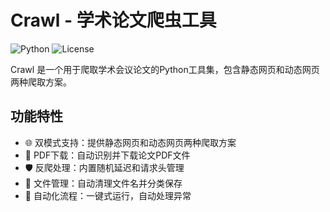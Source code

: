 # Crawl - 学术论文爬虫工具

![Python](https://img.shields.io/badge/Python-3.7+-blue.svg)
![License](https://img.shields.io/badge/License-MIT-green.svg)

Crawl 是一个用于爬取学术会议论文的Python工具集，包含静态网页和动态网页两种爬取方案。

## 功能特性

- 🌐 双模式支持：提供静态网页和动态网页两种爬取方案
- 📑 PDF下载：自动识别并下载论文PDF文件
- 🛡️ 反爬处理：内置随机延迟和请求头管理
- 📂 文件管理：自动清理文件名并分类保存
- 🚦 自动化流程：一键式运行，自动处理异常
